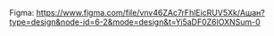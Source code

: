 Figma: https://www.figma.com/file/vnv46ZAc7rFhlEicRUV5Xk/Ашан?type=design&node-id=6-2&mode=design&t=Yi5aDF0Z6lOXNSum-0
